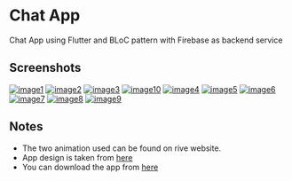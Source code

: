 # Chat App

Chat App using Flutter and BLoC pattern with Firebase as backend service

## Screenshots
[![image1](https://i.postimg.cc/ht3Gg6v3/Whats-App-Image-2020-07-03-at-12-03-39-AM.jpg)](https://postimg.cc/HrXm9SQQ)
[![image2](https://i.postimg.cc/SQWj8g1J/Whats-App-Image-2020-07-03-at-12-03-40-AM.jpg)](https://postimg.cc/gr2YbHWW)
[![image3](https://i.postimg.cc/m2jDpts4/Whats-App-Image-2020-07-03-at-12-04-22-AM.jpg)](https://postimg.cc/Tpyfp21N)
[![image10](https://i.postimg.cc/zGffs8zg/Whats-App-Image-2020-07-03-at-12-04-23-AM.jpg)](https://postimg.cc/8jqDW8rp)
[![image4](https://i.postimg.cc/PrTJM10K/Whats-App-Image-2020-07-03-at-12-04-23-AM-1.jpg)](https://postimg.cc/bdVqySy2)
[![image5](https://i.postimg.cc/0NFrGFqJ/Whats-App-Image-2020-07-03-at-12-04-23-AM-2.jpg)](https://postimg.cc/nsKHpdrH)
[![image6](https://i.postimg.cc/5yq0VtQw/Whats-App-Image-2020-07-03-at-12-04-24-AM.jpg)](https://postimg.cc/y3xBhsPd)
[![image7](https://i.postimg.cc/prtT4jrW/Whats-App-Image-2020-07-03-at-12-04-24-AM-2.jpg)](https://postimg.cc/62YtGyCg)
[![image8](https://i.postimg.cc/pTjrsC2c/Whats-App-Image-2020-07-03-at-12-04-24-AM-3.jpg)](https://postimg.cc/YGpt91LQ)
[![image9](https://i.postimg.cc/52PXyj7g/Whats-App-Image-2020-07-03-at-12-04-25-AM.jpg)](https://postimg.cc/9D7mNXjw)

## Notes

* The two animation used can be found on rive website.
* App design is taken from [here](https://dribbble.com/shots/6428387-Messenger-Mobile-Concept)
* You can download the app from [here](https://drive.google.com/file/d/1I_-_FszQ1U_1OinpP3aqP0I6xShHzKJD/view?usp=sharing)
